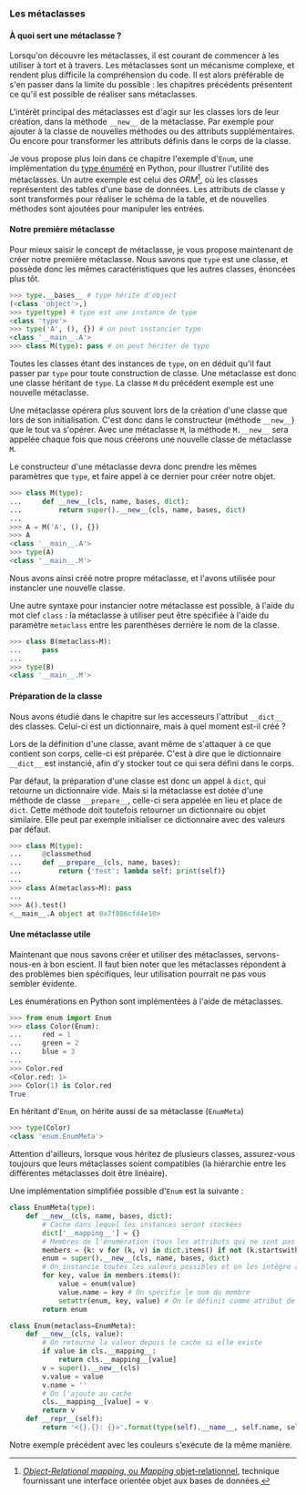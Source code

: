 ### Les métaclasses

#### À quoi sert une métaclasse ?

Lorsqu'on découvre les métaclasses, il est courant de commencer à les utiliser à tort et à travers.
Les métaclasses sont un mécanisme complexe, et rendent plus difficile la compréhension du code.
Il est alors préférable de s'en passer dans la limite du possible : les chapitres précédents présentent ce qu'il est possible de réaliser sans métaclasses.

L'intérêt principal des métaclasses est d'agir sur les classes lors de leur création, dans la méthode `__new__` de la métaclasse.
Par exemple pour ajouter à la classe de nouvelles méthodes ou des attributs supplémentaires.
Ou encore pour transformer les attributs définis dans le corps de la classe.

Je vous propose plus loin dans ce chapitre l'exemple d'`Enum`, une implémentation du [type énuméré](https://fr.wikipedia.org/wiki/Type_%C3%A9num%C3%A9r%C3%A9) en Python, pour illustrer l'utilité des métaclasses.
Un autre exemple est celui des *ORM*[^orm], où les classes représentent des tables d'une base de données. Les attributs de classe y sont transformés pour réaliser le schéma de la table, et de nouvelles méthodes sont ajoutées pour manipuler les entrées.

[^orm]: [*Object-Relational mapping*, ou *Mapping* objet-relationnel](https://fr.wikipedia.org/wiki/Mapping_objet-relationnel), technique fournissant une interface orientée objet aux bases de données.

#### Notre première métaclasse

Pour mieux saisir le concept de métaclasse, je vous propose maintenant de créer notre première métaclasse.
Nous savons que `type` est une classe, et possède donc les mêmes caractéristiques que les autres classes, énoncées plus tôt.

```python
>>> type.__bases__ # type hérite d'object
(<class 'object'>,)
>>> type(type) # type est une instance de type
<class 'type'>
>>> type('A', (), {}) # on peut instancier type
<class '__main__.A'>
>>> class M(type): pass # on peut hériter de type
```

Toutes les classes étant des instances de `type`, on en déduit qu'il faut passer par `type` pour toute construction de classe.
Une métaclasse est donc une classe héritant de `type`.
La classe `M` du précédent exemple est une nouvelle métaclasse.

Une métaclasse opérera plus souvent lors de la création d'une classe que lors de son initialisation.
C'est donc dans le constructeur (méthode `__new__`) que le tout va s'opérer.
Avec une métaclasse `M`, la méthode `M.__new__` sera appelée chaque fois que nous créerons une nouvelle classe de métaclasse `M`.

Le constructeur d'une métaclasse devra donc prendre les mêmes paramètres que `type`, et faire appel à ce dernier pour créer notre objet.

```python
>>> class M(type):
...     def __new__(cls, name, bases, dict):
...         return super().__new__(cls, name, bases, dict)
...
>>> A = M('A', (), {})
>>> A
<class '__main__.A'>
>>> type(A)
<class '__main__.M'>
```

Nous avons ainsi créé notre propre métaclasse, et l'avons utilisée pour instancier une nouvelle classe.

Une autre syntaxe pour instancier notre métaclasse est possible, à l'aide du mot clef `class` : la métaclasse à utiliser peut être spécifiée à l'aide du paramètre `metaclass` entre les parenthèses derrière le nom de la classe.

```python
>>> class B(metaclass=M):
...     pass
...
>>> type(B)
<class '__main__.M'>
```

#### Préparation de la classe

Nous avons étudié dans le chapitre sur les accesseurs l'attribut `__dict__` des classes. Celui-ci est un dictionnaire, mais à quel moment est-il créé ?

Lors de la définition d'une classe, avant même de s'attaquer à ce que contient son corps, celle-ci est préparée.
C'est à dire que le dictionnaire `__dict__` est instancié, afin d'y stocker tout ce qui sera défini dans le corps.

Par défaut, la préparation d'une classe est donc un appel à `dict`, qui retourne un dictionnaire vide.
Mais si la métaclasse est dotée d'une méthode de classe `__prepare__`, celle-ci sera appelée en lieu et place de `dict`. Cette méthode doit toutefois retourner un dictionnaire ou objet similaire. Elle peut par exemple initialiser ce dictionnaire avec des valeurs par défaut.

```python
>>> class M(type):
...     @classmethod
...     def __prepare__(cls, name, bases):
...         return {'test': lambda self: print(self)}
...
>>> class A(metaclass=M): pass
...
>>> A().test()
<__main__.A object at 0x7f886cfd4e10>
```

#### Une métaclasse utile

Maintenant que nous savons créer et utiliser des métaclasses, servons-nous-en à bon escient. Il faut bien noter que les métaclasses répondent à des problèmes bien spécifiques, leur utilisation pourrait ne pas vous sembler évidente.

Les énumérations en Python sont implémentées à l'aide de métaclasses.

```python
>>> from enum import Enum
>>> class Color(Enum):
...     red = 1
...     green = 2
...     blue = 3
...
>>> Color.red
<Color.red: 1>
>>> Color(1) is Color.red
True
```

En héritant d'`Enum`, on hérite aussi de sa métaclasse (`EnumMeta`)

```python
>>> type(Color)
<class 'enum.EnumMeta'>
```

Attention d'ailleurs, lorsque vous héritez de plusieurs classes, assurez-vous toujours que leurs métaclasses soient compatibles (la hiérarchie entre les différentes métaclasses doit être linéaire).

Une implémentation simplifiée possible d'`Enum` est la suivante :

```python
class EnumMeta(type):
    def __new__(cls, name, bases, dict):
        # Cache dans lequel les instances seront stockées
        dict['__mapping__'] = {}
        # Membres de l'énumération (tous les attributs qui ne sont pas du type __foo__)
        members = {k: v for (k, v) in dict.items() if not (k.startswith('__') and k.endswith('__'))}
        enum = super().__new__(cls, name, bases, dict)
        # On instancie toutes les valeurs possibles et on les intègre à la classe
        for key, value in members.items():
            value = enum(value)
            value.name = key # On spécifie le nom du membre
            setattr(enum, key, value) # On le définit comme atribut de classe
        return enum

class Enum(metaclass=EnumMeta):
    def __new__(cls, value):
        # On retourne la valeur depuis le cache si elle existe
        if value in cls.__mapping__:
            return cls.__mapping__[value]
        v = super().__new__(cls)
        v.value = value
        v.name = ''
        # On l'ajoute au cache
        cls.__mapping__[value] = v
        return v
    def __repr__(self):
        return '<{}.{}: {}>'.format(type(self).__name__, self.name, self.value)
```

Notre exemple précédent avec les couleurs s'exécute de la même manière.
